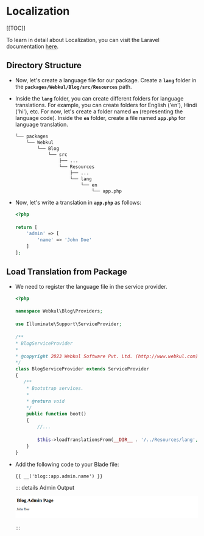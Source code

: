# Localization

[[TOC]]

To learn in detail about Localization, you can visit the Laravel documentation [here](https://laravel.com/docs/10.x/localization).

## Directory Structure

- Now, let's create a language file for our package. Create a **`lang`** folder in the **`packages/Webkul/Blog/src/Resources`** path.

- Inside the **`lang`** folder, you can create different folders for language translations. For example, you can create folders for English ('en'), Hindi ('hi'), etc. For now, let's create a folder named **`en`** (representing the language code). Inside the **`en`** folder, create a file named **`app.php`** for language translation.

  ```
  └── packages
      └── Webkul
          └── Blog
              └── src
                  ├── ...
                  └── Resources
                      ├── ...
                      └── lang
                          └── en
                              └── app.php
  ```

- Now, let's write a translation in **`app.php`** as follows:

  ```php
  <?php

  return [
      'admin' => [
          'name' => 'John Doe'
      ]
  ];
  ```

## Load Translation from Package

- We need to register the language file in the service provider.

  ```php
  <?php

  namespace Webkul\Blog\Providers;

  use Illuminate\Support\ServiceProvider;

  /**
  * BlogServiceProvider
  *
  * @copyright 2023 Webkul Software Pvt. Ltd. (http://www.webkul.com)
  */
  class BlogServiceProvider extends ServiceProvider
  {
     /**
      * Bootstrap services.
      *
      * @return void
      */
      public function boot()
      {
          //... 

          $this->loadTranslationsFrom(__DIR__ . '/../Resources/lang', 'blog');
      }
  }
  ```

- Add the following code to your Blade file:

  ```html
  {{ __('blog::app.admin.name') }}
  ```

  ::: details Admin Output

  ![Translation Output](../../assets/images/package-development/blog-admin-lang-output.png)

  :::